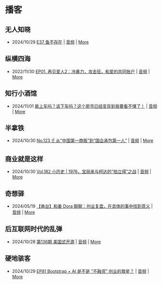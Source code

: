 # 播客

## 无人知晓
- 2024/10/29 [E37 鱼不存在](https://www.xiaoyuzhoufm.com/episode/6720836fbad346ebe6399017) | [音频](https://dts-api.xiaoyuzhoufm.com/track/611719d3cb0b82e1df0ad29e/6720836fbad346ebe6399017/media.xyzcdn.net/lu1L3ucT8gNS6cVyQe0K2Xfqu_ve.m4a) | [More](channels/%E6%97%A0%E4%BA%BA%E7%9F%A5%E6%99%93.md)

## 纵横四海
- 2022/11/30 [EP01. 再见爱人2：冷暴力，攻击狂，和爱的共同账户](https://www.ximalaya.com/sound/592716797) | [音频](https://aod.cos.tx.xmcdn.com/storages/26c6-audiofreehighqps/E9/4E/GKwRIUEHXOodAq7-QQHYdhCw-aacv2-48K.m4a) | [More](channels/%E7%BA%B5%E6%A8%AA%E5%9B%9B%E6%B5%B7.md)

## 知行小酒馆
- 2024/11/01 [能上车吗？该下车吗？这个房市已经变异到我要看不懂了！](https://www.xiaoyuzhoufm.com/episode/672391dacbe0e69c8b2992f4) | [音频](https://dts-api.xiaoyuzhoufm.com/track/6013f9f58e2f7ee375cf4216/672391dacbe0e69c8b2992f4/media.xyzcdn.net/lpiNoBrhUreYlBFGsYs_YyWdJJr_.m4a) | [More](channels/%E7%9F%A5%E8%A1%8C%E5%B0%8F%E9%85%92%E9%A6%86.md)

## 半拿铁
- 2024/10/30 [No.123 ☝️ 从“中国第一商贩”到“国企承包第一人”](https://www.ximalaya.com/sound/770040180) | [音频](https://tk.wavpub.com/WPDL_QnZNnseWmTLjyVrhKhmngcYSBaKVTzKpPzwCDbvaxppntuXUbRPPkDyUwe-de.m4a) | [More](channels/%E5%8D%8A%E6%8B%BF%E9%93%81.md)

## 商业就是这样
- 2024/10/30 [Vol.182 小历史 | 1976，宝丽来与柯达的“拍立得”之战](https://www.ximalaya.com/sound/770102976) | [音频](https://aod.cos.tx.xmcdn.com/storages/5e4a-audiofreehighqps/FA/FD/GKwRIUEK-B88ANsENgMnaOxU.m4a) | [More](channels/%E5%95%86%E4%B8%9A%E5%B0%B1%E6%98%AF%E8%BF%99%E6%A0%B7.md)

## 奇想驿
- 2024/05/19 [【串台】和姜 Dora 聊聊：创业复盘，在具体的事中找到意义](https://www.xiaoyuzhoufm.com/episode/664962d382b428eafd844366) | [音频](https://dts-api.xiaoyuzhoufm.com/track/6034daea97755b8fc9c66480/664962d382b428eafd844366/media.xyzcdn.net/llloyy2KoUURla1cgosxmkenwwHw.m4a) | [More](channels/%E5%A5%87%E6%83%B3%E9%A9%BF.md)

## 后互联网时代的乱弹
- 2024/10/28 [第136期 美国式开源](https://hosting.wavpub.cn/pie/ep136/) | [音频](https://tk.wavpub.com/WPDL_EDNthrsnmEPyMrYfbAtJJAJmcWwGpysUVATjnwGeFuqFJPLHPjUjPVTVhv-50.mp3) | [More](channels/%E5%90%8E%E4%BA%92%E8%81%94%E7%BD%91%E6%97%B6%E4%BB%A3%E7%9A%84%E4%B9%B1%E5%BC%B9.md)

## 硬地骇客
- 2024/10/29 [EP81 Bootstrap + AI 是不是 “不融资” 创业的救星？](https://www.xiaoyuzhoufm.com/episode/6720ffd9cbe0e69c8b9be17a) | [音频](https://dts-api.xiaoyuzhoufm.com/track/640ee2438be5d40013fe4a87/6720ffd9cbe0e69c8b9be17a/media.xyzcdn.net/luCkryvg-o6-xgIQqqaCFEXWYwJj.m4a) | [More](channels/%E7%A1%AC%E5%9C%B0%E9%AA%87%E5%AE%A2.md)

